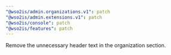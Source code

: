 ```yaml
---
"@wso2is/admin.organizations.v1": patch
"@wso2is/admin.extensions.v1": patch
"@wso2is/console": patch
"@wso2is/features": patch
---
```


Remove the unnecessary header text in the organization section.
